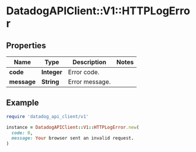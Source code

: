 # DatadogAPIClient::V1::HTTPLogError

## Properties

| Name        | Type        | Description    | Notes |
| ----------- | ----------- | -------------- | ----- |
| **code**    | **Integer** | Error code.    |       |
| **message** | **String**  | Error message. |       |

## Example

```ruby
require 'datadog_api_client/v1'

instance = DatadogAPIClient::V1::HTTPLogError.new(
  code: 0,
  message: Your browser sent an invalid request.
)
```
